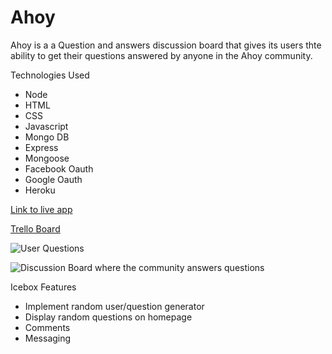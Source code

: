 # Ahoy
Ahoy is a a Question and answers discussion board that gives its users thte ability to get their questions answered by anyone in the Ahoy community.

Technologies Used
* Node
* HTML
* CSS
* Javascript
* Mongo DB
* Express
* Mongoose
* Facebook Oauth
* Google Oauth
* Heroku

[Link to live app](https://blooming-brushlands-23099.herokuapp.com/)

[Trello Board](https://trello.com/b/urfF3udP.png)

![User Questions](https://imgur.com/mz32cro.png)

![Discussion Board where the community answers questions](https://imgur.com/a/qn7XZov)

Icebox Features
* Implement random user/question generator
* Display random questions on homepage
* Comments
* Messaging
